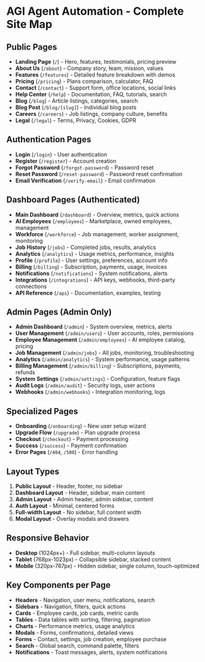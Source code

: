 # AGI Agent Automation - Complete Site Map

## Public Pages
- **Landing Page** (`/`) - Hero, features, testimonials, pricing preview
- **About Us** (`/about`) - Company story, team, mission, values
- **Features** (`/features`) - Detailed feature breakdown with demos
- **Pricing** (`/pricing`) - Plans comparison, calculator, FAQ
- **Contact** (`/contact`) - Support form, office locations, social links
- **Help Center** (`/help`) - Documentation, FAQ, tutorials, search
- **Blog** (`/blog`) - Article listings, categories, search
- **Blog Post** (`/blog/[slug]`) - Individual blog posts
- **Careers** (`/careers`) - Job listings, company culture, benefits
- **Legal** (`/legal`) - Terms, Privacy, Cookies, GDPR

## Authentication Pages
- **Login** (`/login`) - User authentication
- **Register** (`/register`) - Account creation
- **Forgot Password** (`/forgot-password`) - Password reset
- **Reset Password** (`/reset-password`) - Password reset confirmation
- **Email Verification** (`/verify-email`) - Email confirmation

## Dashboard Pages (Authenticated)
- **Main Dashboard** (`/dashboard`) - Overview, metrics, quick actions
- **AI Employees** (`/employees`) - Marketplace, owned employees, management
- **Workforce** (`/workforce`) - Job management, worker assignment, monitoring
- **Job History** (`/jobs`) - Completed jobs, results, analytics
- **Analytics** (`/analytics`) - Usage metrics, performance, insights
- **Profile** (`/profile`) - User settings, preferences, account info
- **Billing** (`/billing`) - Subscription, payments, usage, invoices
- **Notifications** (`/notifications`) - System notifications, alerts
- **Integrations** (`/integrations`) - API keys, webhooks, third-party connections
- **API Reference** (`/api`) - Documentation, examples, testing

## Admin Pages (Admin Only)
- **Admin Dashboard** (`/admin`) - System overview, metrics, alerts
- **User Management** (`/admin/users`) - User accounts, roles, permissions
- **Employee Management** (`/admin/employees`) - AI employee catalog, pricing
- **Job Management** (`/admin/jobs`) - All jobs, monitoring, troubleshooting
- **Analytics** (`/admin/analytics`) - System performance, usage patterns
- **Billing Management** (`/admin/billing`) - Subscriptions, payments, refunds
- **System Settings** (`/admin/settings`) - Configuration, feature flags
- **Audit Logs** (`/admin/audit`) - Security logs, user actions
- **Webhooks** (`/admin/webhooks`) - Integration monitoring, logs

## Specialized Pages
- **Onboarding** (`/onboarding`) - New user setup wizard
- **Upgrade Flow** (`/upgrade`) - Plan upgrade process
- **Checkout** (`/checkout`) - Payment processing
- **Success** (`/success`) - Payment confirmation
- **Error Pages** (`/404`, `/500`) - Error handling

## Layout Types
1. **Public Layout** - Header, footer, no sidebar
2. **Dashboard Layout** - Header, sidebar, main content
3. **Admin Layout** - Admin header, admin sidebar, content
4. **Auth Layout** - Minimal, centered forms
5. **Full-width Layout** - No sidebar, full content width
6. **Modal Layout** - Overlay modals and drawers

## Responsive Behavior
- **Desktop** (1024px+) - Full sidebar, multi-column layouts
- **Tablet** (768px-1023px) - Collapsible sidebar, stacked content
- **Mobile** (320px-767px) - Hidden sidebar, single column, touch-optimized

## Key Components per Page
- **Headers** - Navigation, user menu, notifications, search
- **Sidebars** - Navigation, filters, quick actions
- **Cards** - Employee cards, job cards, metric cards
- **Tables** - Data tables with sorting, filtering, pagination
- **Charts** - Performance metrics, usage analytics
- **Modals** - Forms, confirmations, detailed views
- **Forms** - Contact, settings, job creation, employee purchase
- **Search** - Global search, command palette, filters
- **Notifications** - Toast messages, alerts, system notifications
